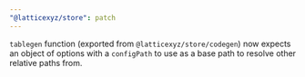```yaml
---
"@latticexyz/store": patch
---
```


`tablegen` function (exported from `@latticexyz/store/codegen`) now expects an object of options with a `configPath` to use as a base path to resolve other relative paths from.
